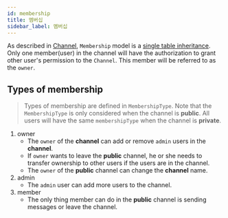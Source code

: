 ```yaml
---
id: membership
title: 멤버십
sidebar_label: 멤버십
---
```


As described in [Channel](docs/server/channel), `Membership` model is a [single table inheritance](https://medium.com/@User3141592/when-to-use-single-table-inheritance-vs-multiple-table-inheritance-db7e9733ae2e). Only one member(user) in the channel will have the authorization to grant other user's permission to the `Channel`. This member will be referred to as the `owner`.

## Types of membership

> Types of membership are defined in `MembershipType`. Note that the `MembershipType` is only considered when the channel is **public**. All users will have the same `membershipType` when the channel is **private**.

1. owner
   * The `owner` of the **channel** can add or remove `admin` users in the **channel**.
   * If `owner` wants to leave the **public** channel, he or she needs to transfer ownership to other users if the users are in the channel.
   * The `owner` of the **public** channel can change the **channel** name.
2. admin
   * The `admin` user can add more users to the channel.
3. member
   * The only thing member can do in the **public** channel is sending messages or leave the channel.

